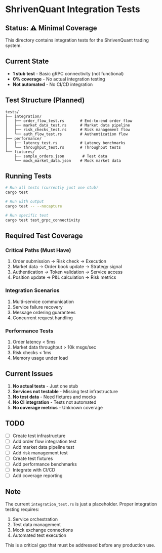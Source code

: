 # ShrivenQuant Integration Tests

## Status: ⚠️ Minimal Coverage

This directory contains integration tests for the ShrivenQuant trading system.

## Current State

- **1 stub test** - Basic gRPC connectivity (not functional)
- **0% coverage** - No actual integration testing
- **Not automated** - No CI/CD integration

## Test Structure (Planned)

```
tests/
├── integration/
│   ├── order_flow_test.rs       # End-to-end order flow
│   ├── market_data_test.rs      # Market data pipeline
│   ├── risk_checks_test.rs      # Risk management flow
│   └── auth_flow_test.rs        # Authentication flow
├── performance/
│   ├── latency_test.rs          # Latency benchmarks
│   └── throughput_test.rs       # Throughput tests
└── fixtures/
    ├── sample_orders.json        # Test data
    └── mock_market_data.json    # Mock market data
```

## Running Tests

```bash
# Run all tests (currently just one stub)
cargo test

# Run with output
cargo test -- --nocapture

# Run specific test
cargo test test_grpc_connectivity
```

## Required Test Coverage

### Critical Paths (Must Have)
1. Order submission → Risk check → Execution
2. Market data → Order book update → Strategy signal
3. Authentication → Token validation → Service access
4. Position update → P&L calculation → Risk metrics

### Integration Scenarios
1. Multi-service communication
2. Service failure recovery
3. Message ordering guarantees
4. Concurrent request handling

### Performance Tests
1. Order latency < 5ms
2. Market data throughput > 10k msgs/sec
3. Risk checks < 1ms
4. Memory usage under load

## Current Issues

1. **No actual tests** - Just one stub
2. **Services not testable** - Missing test infrastructure
3. **No test data** - Need fixtures and mocks
4. **No CI integration** - Tests not automated
5. **No coverage metrics** - Unknown coverage

## TODO

- [ ] Create test infrastructure
- [ ] Add order flow integration test
- [ ] Add market data pipeline test
- [ ] Add risk management test
- [ ] Create test fixtures
- [ ] Add performance benchmarks
- [ ] Integrate with CI/CD
- [ ] Add coverage reporting

## Note

The current `integration_test.rs` is just a placeholder. Proper integration testing requires:
1. Service orchestration
2. Test data management
3. Mock exchange connections
4. Automated test execution

This is a critical gap that must be addressed before any production use.